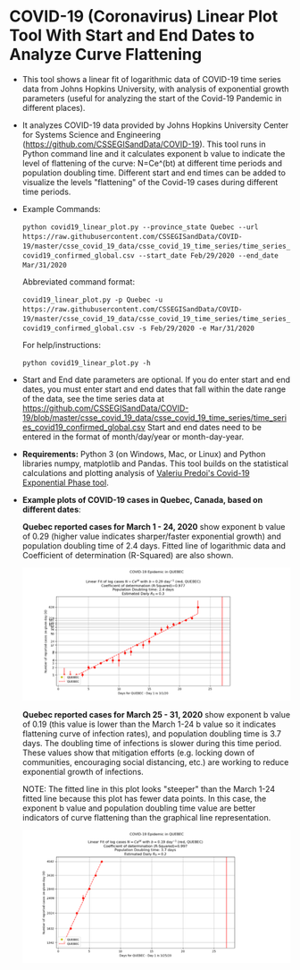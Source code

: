 COVID-19 (Coronavirus) Linear Plot Tool With Start and End Dates to Analyze Curve Flattening
==============================================================================================

* This tool shows a linear fit of logarithmic data of COVID-19 time series data from Johns Hopkins University, with analysis of exponential growth parameters (useful for analyzing the start of the Covid-19 Pandemic in different places).

* It analyzes COVID-19 data provided by Johns Hopkins University Center for Systems Science and Engineering (https://github.com/CSSEGISandData/COVID-19). This tool runs in Python command line and it calculates exponent b value to indicate the level of flattening of the curve: N=Ce^(bt) at different time periods and population doubling time.  Different start and end times can be added to visualize the levels "flattening" of the Covid-19 cases during different time periods.

* Example Commands:

    `python covid19_linear_plot.py --province_state Quebec --url https://raw.githubusercontent.com/CSSEGISandData/COVID-19/master/csse_covid_19_data/csse_covid_19_time_series/time_series_covid19_confirmed_global.csv --start_date Feb/29/2020 --end_date Mar/31/2020`

    Abbreviated command format:

    `covid19_linear_plot.py -p Quebec -u https://raw.githubusercontent.com/CSSEGISandData/COVID-19/master/csse_covid_19_data/csse_covid_19_time_series/time_series_covid19_confirmed_global.csv -s Feb/29/2020 -e Mar/31/2020`

    For help/instructions:
    
    `python covid19_linear_plot.py -h`

* Start and End date parameters are optional.  If you do enter start and end dates, you must enter start and end dates that fall within the date range of the data, see the time series data at 
https://github.com/CSSEGISandData/COVID-19/blob/master/csse_covid_19_data/csse_covid_19_time_series/time_series_covid19_confirmed_global.csv
Start and end dates need to be entered in the format of month/day/year or month-day-year.

* __Requirements:__ Python 3 (on Windows, Mac, or Linux) and Python libraries numpy, matplotlib and Pandas. This tool builds on the statistical calculations and plotting analysis of [Valeriu Predoi's Covid-19 Exponential Phase tool](https://github.com/valeriupredoi/COVID-19_LINEAR/blob/master/README.md#Introduction). 

* __Example plots of COVID-19 cases in Quebec, Canada, based on different dates__:

  __Quebec reported cases for March 1 - 24, 2020__ show exponent b value of 0.29 (higher value indicates sharper/faster exponential growth) and population doubling time of 2.4 days. Fitted line of logarithmic data and Coefficient of determination (R-Squared) are also shown.

  ![Quebec1](example_plots/Quebec_March_1_24_2020.png)

  __Quebec reported cases for March 25 - 31, 2020__ show exponent b value of  0.19 (this value is lower than the March 1-24 b value so it indicates flattening curve of infection rates), and population doubling time is 3.7 days. The doubling time of infections is slower during this time period. These values show that mitigation efforts (e.g. locking down of communities, encouraging social distancing, etc.) are working to reduce exponential growth of infections.
  
  NOTE: The fitted line in this plot looks "steeper" than the March 1-24 fitted line because this plot has fewer data points. In this case, the exponent b value and population doubling time value are better indicators of curve flattening than the graphical line representation.  
  
  ![Quebec2](example_plots/Quebec_March_25_31_2020.png)
